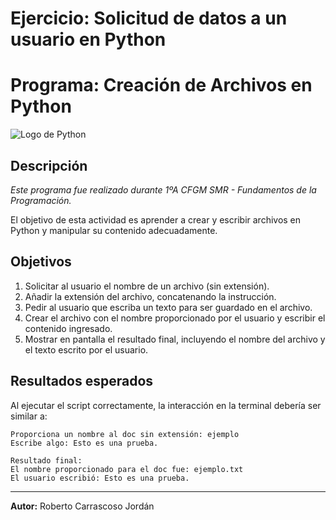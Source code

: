 # Ejercicio: Solicitud de datos a un usuario en Python


# Programa: Creación de Archivos en Python
![Logo de Python](https://www.python.org/static/community_logos/python-logo.png)

## Descripción

*Este programa fue realizado durante 1ºA CFGM SMR - Fundamentos de la Programación.*

El objetivo de esta actividad es aprender a crear y escribir archivos en Python y manipular su contenido adecuadamente.

## Objetivos
1. Solicitar al usuario el nombre de un archivo (sin extensión).
2. Añadir la extensión del archivo, concatenando la instrucción.
2. Pedir al usuario que escriba un texto para ser guardado en el archivo.
3. Crear el archivo con el nombre proporcionado por el usuario y escribir el contenido ingresado.
4. Mostrar en pantalla el resultado final, incluyendo el nombre del archivo y el texto escrito por el usuario.

## Resultados esperados
Al ejecutar el script correctamente, la interacción en la terminal debería ser similar a:
```
Proporciona un nombre al doc sin extensión: ejemplo
Escribe algo: Esto es una prueba.

Resultado final:
El nombre proporcionado para el doc fue: ejemplo.txt
El usuario escribió: Esto es una prueba.
```
---

**Autor:** Roberto Carrascoso Jordán
